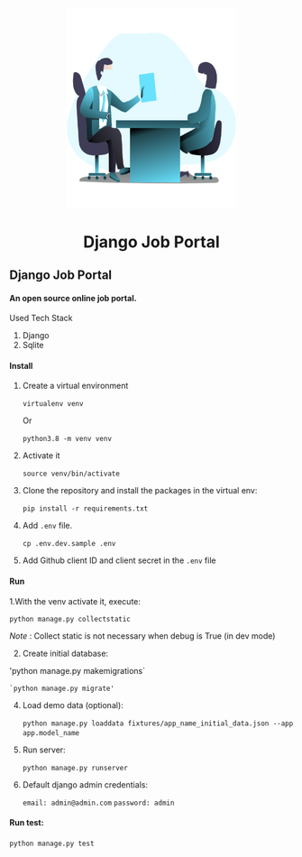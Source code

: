<div align="center">

<img src="./screenshots/illustration.png" alt="Job Interview" width="300" height="356.5">

# Django Job Portal

</div>

## Django Job Portal

#### An open source online job portal.



Used Tech Stack

1. Django
2. Sqlite

#### Install

1. Create a virtual environment

    `virtualenv venv`

    Or

    `python3.8 -m venv venv`

2. Activate it

    `source venv/bin/activate`

3. Clone the repository and install the packages in the virtual env:

    `pip install -r requirements.txt`

4. Add `.env` file.

    `cp .env.dev.sample .env`

5. Add Github client ID and client secret in the `.env` file

#### Run

1.With the venv activate it, execute:

    python manage.py collectstatic

*Note* : Collect static is not necessary when debug is True (in dev mode)

2. Create initial database:

  'python manage.py makemigrations`
   
    `python manage.py migrate'


4. Load demo data (optional):

    `python manage.py loaddata fixtures/app_name_initial_data.json --app app.model_name`

5. Run server:

    `python manage.py runserver`

6. Default django admin credentials:

    `email: admin@admin.com`
    `password: admin`

#### Run test:
``python manage.py test``


